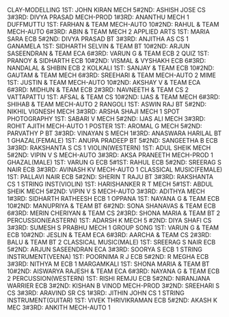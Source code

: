 CLAY-MODELLING
1ST: JOHN KIRAN MECH 5#2ND: ASHISH JOSE CS 3#3RD: DIVYA PRASAD MECH-PROD 1#3RD: ANANTHU MECH 1
DUFFMUTTU
1ST: FARHAN & TEAM MECH-AUTO 10#2ND: RAHUL & TEAM MECH-AUTO 6#3RD: ABIN & TEAM MECH 2
APPLIED ARTS
1ST: MARIA SARA ECB 5#2ND: DIVYA PRASAD BT 3#3RD: ANJITHA AS CS 1
GANAMELA
1ST: SIDHARTH SELVIN & TEAM BT 10#2ND: ARJUN SASEENDRAN & TEAM ECA 6#3RD: VARUN G & TEAM ECB 2
QUIZ
1ST: PRANOY & SIDHARTH ECB 10#2ND: VISMAL & VYSHAKH ECB 6#3RD: NANDALAL & SHIBIN ECB 2
KOLKALI
1ST: SANJAY & TEAM ECB 10#2ND: GAUTAM & TEAM MECH 6#3RD: SREEHARI & TEAM MECH-AUTO 2
MIME
1ST: JUSTIN & TEAM MECH-AUTO 10#2ND: AKSHAY V & TEAM ECA 6#3RD: MIDHUN & TEAM ECB 2#3RD: NAVNEETH & TEAM CS 2
VATTAPATTU
1ST: AFSAL & TEAM CS 10#2ND: IJAS & TEAM MECH 6#3RD: SHIHAB & TEAM MECH-AUTO 2
RANGOLI
1ST: ASWIN RAJ BT 5#2ND: NIKHIL VIGNESH MECH 3#3RD: ARSHA SHAJI MECH 1
SPOT PHOTOGRAPHY
1ST: SABARI V MECH 5#2ND: IJAS ALI MECH 3#3RD: ROHIT AJITH MECH-AUTO 1
POSTER
1ST: AROMAL G MECH 5#2ND: PARVATHY P BT 3#3RD: VINAYAN S MECH 1#3RD: ANASWARA HARILAL BT 1
GHAZAL(FEMALE)
1ST: ANUPA PRADEEP BT 5#2ND: SANGEETHA B ECB 3#3RD: RAKSHANTA S CS 1
VIOLIN(WESTERN)
1ST: ADUL SHEIK MECH 5#2ND: VIPIN V S MECH-AUTO 3#3RD: AKSA PRANEETH MECH-PROD 1
GHAZAL(MALE)
1ST: VARUN G ECB 5#1ST: RAHUL ECB 5#2ND: SREERAG S NAIR ECB 3#3RD: AVINASH KV MECH-AUTO 1
CLASSICAL MUSIC(FEMALE)
1ST: PALLAVI NAIR ECB 5#2ND: SHERIN T RAJU BT 3#3RD: RAKSHANTA CS 1
STRING INST(VIOLIN) 
1ST: HARISHANKER R T MECH 5#1ST: ABDUL SHEIK MECH 5#2ND: VIPIN V S MECH-AUTO 3#3RD: ADITHYA MECH 1#3RD: SIDHARTH RATHEESH ECB 1
OPPANA
1ST: NAYANA G & TEAM ECB 10#2ND: MANUPRIYA & TEAM BT 6#2ND: SONA SHANAVAS & TEAM ECB 6#3RD: MERIN CHERIYAN & TEAM CS 2#3RD: SHONA MARIA & TEAM BT 2
PERCUSSION(EASTERN)
1ST: ADARSH K MECH 5 #2ND: DIYA SHAFI CS 3#3RD: SUMESH S PRABHU MECH 1
GROUP SONG
1ST: VARUN G & TEAM ECB 10#2ND: JESLIN & TEAM ECA 6#3RD: AARCHA & TEAM CS 2#3RD: BALU & TEAM BT 2
CLASSICAL MUSIC(MALE)
1ST: SREERAG S NAIR ECB 5#2ND: ARJUN SASEENDRAN ECA 3#3RD: SOORYA S ECB 1
STRING INSTRUMENT(VEENA)
1ST: POORNIMA R J ECB 5#2ND: R MEGHA ECB 3#3RD: NITHYA M ECB 1
MARGAMKALI
1ST: SHONA MARIA & TEAM BT 10#2ND: AISWARYA RAJESH & TEAM ECA 6#3RD: NAYANA G & TEAM ECB 2
PERCUSSION(WESTERN)
1ST: RISHI REMJU ECB 5#2ND: NIRANJANA WARRIER ECB 3#2ND: KISHAN B VINOD MECH-PROD 3#2ND: SREEHARI S CS 3#3RD: ARAVIND SR CS 1#3RD: JITHIN JOHN CS 1
STRING INSTRUMENT(GUITAR)
1ST: VIVEK THRIVIKRAMAN ECB 5#2ND: AKASH K MEC 3#3RD: ANKITH MECH-AUTO 1
